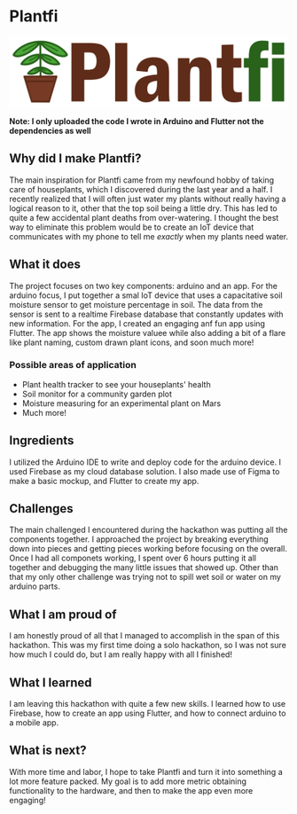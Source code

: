 # Plantfi

![Plantfi Logo](./LogoAndText.png)

**Note: I only uploaded the code I wrote in Arduino and Flutter not the dependencies as well**

## Why did I make Plantfi?

The main inspiration for Plantfi came from my newfound hobby of taking care of houseplants, which I discovered during the last year and a half. I recently realized that I will often just water my plants without really having a logical reason to it, other that the top soil being a little dry. This has led to quite a few accidental plant deaths from over-watering. I thought the best way to eliminate this problem would be to create an IoT device that communicates with my phone to tell me _exactly_ when my plants need water.

## What it does

The project focuses on two key components: arduino and an app. For the arduino focus, I put together a smal IoT device that uses a capacitative soil moisture sensor to get moisture percentage in soil. The data from the sensor is sent to a realtime Firebase database that constantly updates with new information. For the app, I created an engaging anf fun app using Flutter. The app shows the moisture valuee while also adding a bit of a flare like plant naming, custom drawn plant icons, and soon much more!

### Possible areas of application

- Plant health tracker to see your houseplants' health
- Soil monitor for a community garden plot
- Moisture measuring for an experimental plant on Mars
- Much more!

## Ingredients

I utilized the Arduino IDE to write and deploy code for the arduino device. I used Firebase as my cloud database solution. I also made use of Figma to make a basic mockup, and Flutter to create my app.

## Challenges

The main challenged I encountered during the hackathon was putting all the components together. I approached the project by breaking everything down into pieces and getting pieces working before focusing on the overall. Once I had all componets working, I spent over 6 hours putting it all together and debugging the many little issues that showed up. Other than that my only other challenge was trying not to spill wet soil or water on my arduino parts.

## What I am proud of

I am honestly proud of all that I managed to accomplish in the span of this hackathon. This was my first time doing a solo hackathon, so I was not sure how much I could do, but I am really happy with all I finished!

## What I learned

I am leaving this hackathon with quite a few new skills. I learned how to use Firebase, how to create an app using Flutter, and how to connect arduino to a mobile app.

## What is next?

With more time and labor, I hope to take Plantfi and turn it into something a lot more feature packed. My goal is to add more metric obtaining functionality to the hardware, and then to make the app even more engaging!